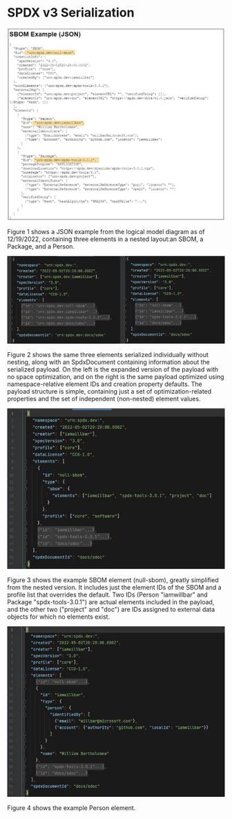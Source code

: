 # SPDX v3 Serialization

![Figure 1](images/diagram-sbom.jpg)

Figure 1 shows a JSON example from the logical model diagram as of 12/19/2022, containing three elements
in a nested layout:an SBOM, a Package, and a Person.

![Figure 2](images/payload.jpg)

Figure 2 shows the same three elements serialized individually without nesting, along with an
SpdxDocument containing information about the serialized payload.
On the left is the expanded version of the payload with no space optimization, and on the right
is the same payload optimized using namespace-relative element IDs and creation property defaults.
The payload structure is simple, containing just a set of optimization-related properties and the
set of independent (non-nested) element values.

![Figure 3](images/sbom.jpg)

Figure 3 shows the example SBOM element (null-sbom), greatly simplified from the nested version.
It includes just the element IDs of the SBOM and a profile list that overrides the default.
Two IDs (Person "iamwillbar" and Package "spdx-tools-3.0.1") are actual elements included
in the payload, and the other two ("project" and "doc") are IDs assigned to external data
objects for which no elements exist.

![Figure 4](images/person.jpg)

Figure 4 shows the example Person element.